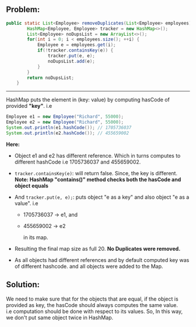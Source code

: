 ## Problem:

```java 
public static List<Employee> removeDuplicates(List<Employee> employees) {
		HashMap<Employee, Employee> tracker = new HashMap<>();
		List<Employee> noDupsList = new ArrayList<>();
		for(int i = 0; i < employees.size(); ++i) {
			Employee e = employees.get(i);
			if(!tracker.containsKey(e)) {
				tracker.put(e, e);
				noDupsList.add(e);
			}
		}
		return noDupsList;
	}
``` 
---
HashMap puts the element in (key: value) by computing hasCode of provided __"key"__.
i.e 
```java 
Employee e1 = new Employee("Richard", 55000);
Employee e2 = new Employee("Richard", 55000);
System.out.println(e1.hashCode()); // 1705736037
System.out.println(e2.hashCode()); // 455659002
```
__Here:__  
- Object e1 and e2 has different reference. Which in turns computes to different hashCode i.e 1705736037 and 455659002.  
- `tracker.containsKey(e)`: will return false. Since, the key is different.  __Note: HashMap "contains()" method checks both the hasCode and object equals__
- And `tracker.put(e, e);`: puts object "e as a key" and also object "e as a value". i.e 
  - 1705736037 -> e1, and 
  - 455659002 -> e2  

    in its map. 

- Resulting the final map size as full 20. __No Duplicates were removed.__ 
- As all objects had different references and by default computed key was of different hashcode. and all objects were added to the Map.

## Solution:
We need to make sure that for the objects that are equal, if the object is provided as key, the hasCode should always computes the same value.  
i.e computation should be done with respect to its values.
So, In this way, we don't put same object twice in HashMap.
